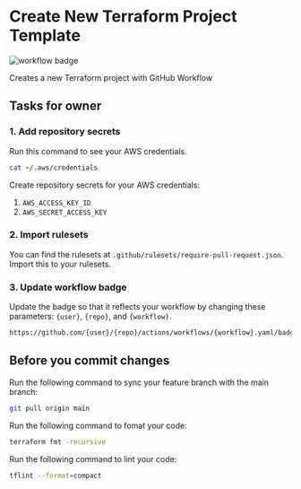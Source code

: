 # Create New Terraform Project Template

![workflow badge](https://github.com/ntu-ce8/create-new-terraform-project-template/actions/workflows/terraform-lint.yaml/badge.svg)

Creates a new Terraform project with GitHub Workflow

## Tasks for owner

### 1. Add repository secrets

Run this command to see your AWS credentials.

```sh
cat ~/.aws/credentials
```

Create repository secrets for your AWS credentials:

1. `AWS_ACCESS_KEY_ID`
2. `AWS_SECRET_ACCESS_KEY`

### 2. Import rulesets

You can find the rulesets at `.github/rulesets/require-pull-request.json`. Import this to your rulesets.

### 3. Update workflow badge

Update the badge so that it reflects your workflow by changing these parameters: `{user}`, `{repo}`, and `{workflow}`.

```txt
https://github.com/{user}/{repo}/actions/workflows/{workflow}.yaml/badge.svg
```

## Before you commit changes

Run the following command to sync your feature branch with the main branch:

```sh
git pull origin main
```

Run the following command to fomat your code:

```sh
terraform fmt -recursive
```

Run the following command to lint your code:

```sh
tflint --format=compact
```
